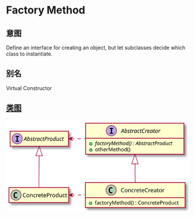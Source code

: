 # Factory Method

## 意图
Define an interface for creating an object, but let subclasses decide which class to instantiate.

## 别名
Virtual Constructor

## [类图](./Demo.txt)
![](./Demo.svg)
